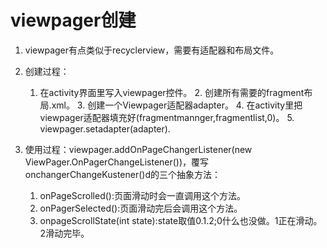 # viewpager创建

1. viewpager有点类似于recyclerview，需要有适配器和布局文件。
2. 创建过程：
   	1.  在activity界面里写入viewpager控件。
    	2. 创建所有需要的fragment布局.xml。
    	3. 创建一个Viewpager适配器adapter。
    	4. 在activity里把viewpager适配器填充好(fragmentmannger,fragmentlist,0)。
    	5. viewpager.setadapter(adapter).

3. 使用过程：viewpager.addOnPageChangerListener(new ViewPager.OnPagerChangeListener())，覆写onchangerChangeKustener()d的三个抽象方法：
   1. onPageScrolled():页面滑动时会一直调用这个方法。
   2. onPagerSelected():页面滑动完后会调用这个方法。
   3. onpageScrollState(int state):state取值0.1.2;0什么也没做。1正在滑动。2滑动完毕。

